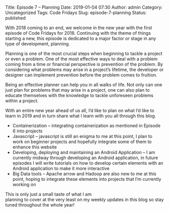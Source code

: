 Title: Episode 7 – Planning
Date: 2019-01-04 07:30
Author: admin
Category: Uncategorized
Tags: Code Fridays
Slug: episode-7-planning
Status: published

<!-- wp:paragraph -->

With 2018 coming to an end, we welcome in the new year with the first episode of Code Fridays for 2018. Continuing with the theme of things starting a new, this episode is dedicated to a major factor or stage in any type of development, planning.

<!-- /wp:paragraph -->

<!-- wp:paragraph -->

Planning is one of the most crucial steps when beginning to tackle a project or even a problem. One of the most effective ways to deal with a problem coming from a time or financial perspective is prevention of the problem. By considering what problems may arise in a project’s lifetime, the developer or designer can implement prevention before the problem comes to fruition.

<!-- /wp:paragraph -->

<!-- wp:paragraph -->

Being an effective planner can help you in all walks of life. Not only can one just plan for problems that may arise in a project, one can also plan to educate themselves with the knowledge to tackle unforeseen problems within a project.

<!-- /wp:paragraph -->

<!-- wp:paragraph -->

With an entire new year ahead of us all, I’d like to plan on what I’d like to learn in 2019 and in turn share what I learn with you all through this blog.

<!-- /wp:paragraph -->

<!-- wp:list -->

-   Containerization – integrating containerization as mentioned in Episode 6 into projects
-   Javascript – javascript is still an enigma to me at this point, I plan to work on beginner projects and hopefully integrate some of them to enhance this website
-   Developing, deploying and maintaining an Android Application – I am currently midway through developing an Android application, in future episodes I will write tutorials on how to develop certain elements with an Android application to make it more interactive
-   Big Data tools – Apache arrow and Hadoop are also new to me at this point, hoping to integrate these elements into projects that I’m currently working on

<!-- /wp:list -->

<!-- wp:paragraph -->

This is only just a small taste of what I am\
planning to cover at the very least on my weekly updates in this blog so stay\
tuned throughout the whole year!

<!-- /wp:paragraph -->
